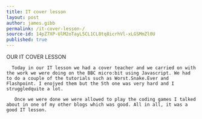 ```yaml
---
title: IT cover lesson 
layout: post
author: james.gibb
permalink: /it-cover-lesson-/
source-id: 14pZ7XP-UlM2oTayL5CL1CL8tq8icrhVl-xLGSMmZl0U
published: true
---
```

OUR IT COVER LESSON

      Today in our IT lesson we had a cover teacher and we carried on with the work we were doing on the BBC micro:bit using Javascript. We had to do a couple of the tutorials such as Worst.Snake.Ever and Flashpoint. I enojyed them but the 5th one was very hard and I struggledquite a lot.

       Once we were done we were allowed to play the coding games I talked about in one of my other blogs which was good. All in all, it was a good IT lesson.

